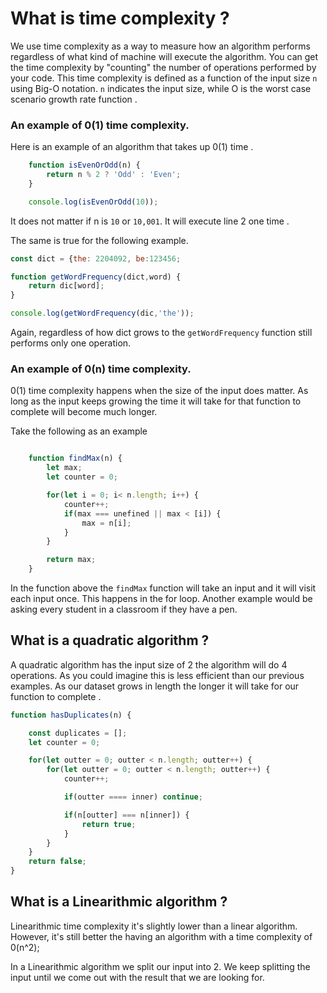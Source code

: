 # What is time complexity ?
We use time complexity as a way to measure how an algorithm performs regardless of what kind of machine will execute the algorithm. You can get the time complexity by "counting" the number of operations performed by your code. This time complexity is defined as a function of the input size `n` using Big-O notation. `n` indicates the input size, while O is the worst case scenario growth rate function . 

### An example of 0(1) time complexity. 
Here is an example of an algorithm that takes up 0(1) time . 

```Javascript
    function isEvenOrOdd(n) {
        return n % 2 ? 'Odd' : 'Even';
    }

    console.log(isEvenOrOdd(10));
```
It does not matter if n is `10` or `10,001`. It will execute line 2 one time .

The same is true for the following example. 
```Javascript
const dict = {the: 2204092, be:123456;

function getWordFrequency(dict,word) {
    return dic[word];
}

console.log(getWordFrequency(dic,'the'));
```

Again, regardless of how dict grows to the `getWordFrequency` function still performs only one operation. 

### An example of 0(n) time complexity. 

0(1) time complexity happens when the size of the input does matter. As long as the input keeps growing the time it will take for that function to complete will become much longer. 

Take the following as an example 
```javascript

    function findMax(n) {
        let max;
        let counter = 0;

        for(let i = 0; i< n.length; i++) {
            counter++;
            if(max === unefined || max < [i]) {
                max = n[i];
            }
        }

        return max;
    }
```
In the function above the `findMax` function will take an input and it will visit each input once. This happens in the for loop. Another example would be  asking every student in a classroom if they have a pen. 

## What is a quadratic algorithm ?

A quadratic algorithm has the input size of 2 the algorithm will do 4 operations. As you could imagine this is less efficient than our previous examples.  As our dataset grows in length the longer it will take for our function to complete . 

```javascript
function hasDuplicates(n) {

    const duplicates = [];
    let counter = 0;

    for(let outter = 0; outter < n.length; outter++) {
        for(let outter = 0; outter < n.length; outter++) {
            counter++;

            if(outter ==== inner) continue;

            if(n[outter] === n[inner]) {
                return true;
            }
        }
    }
    return false;
}
```

## What is a Linearithmic algorithm ?
Linearithmic time complexity it's slightly lower than a linear algorithm. However, it's still better the having an algorithm with a time complexity of 0(n^2);

In a Linearithmic algorithm we split our input into 2. We keep splitting the input until we come out with the result that we are looking for. 


